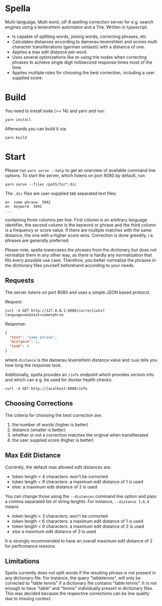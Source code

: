 # Spella

Multi-language, Multi word, utf-8 spelling correction server for e.g. search
engines using a levenshtein automaton and a Trie. Written in typescript.

* Is capable of splitting words, joining words, correcting phrases, etc 
* Calculates distances according to damerau-levenshtein and scores multi
  character transliterations (german umlauts) with a distance of one.
* Applies a max edit distance per word.
* Uses several optimizations like re-using trie nodes when correcting
  phrases to achieve single digit millisecond response times most of the 
  time.
* Applies multiple rules for choosing the best correction, including a
  user supplied score.

# Build

You need to install node (>= 14) and yarn and run:

```
yarn install
```

Afterwards you can build it via:

```
yarn build
```

# Start

Please run `yarn serve --help` to get an overview of available command line
options. To start the server, which listens on port 8080 by default, run:

```
yarn serve --files /path/to/*.dic
```

The `.dic` files are user-supplied tab separated text files:

```
en  some phrase  3942
en  keyword  3491
...
```

containing three columns per line. First column is an arbitrary language
identifier, the second column is the keyword or phrase and the third column is
a frequency or score value. If there are multiple matches with the same
distance, the one with a higher score wins. Correction is done greedily, i.e.
phrases are generally preferred.

Please note, spella lowercases the phrases from the dictionary but does not
normalize them in any other way, as there is hardly any normalization that fits
every possible use case. Therefore, you better normalize the phrases in the
dictionary files yourself beforehand according to your needs.

## Requests

The server listens on port 8080 and uses a simple JSON based protocol.

Request:

```
curl -X GET http://127.0.0.1:8080/corrections?language=en&text=some+phrse
```

Response:

```json
{
  "text": "some phrase",
  "distance": 1,
  "took": 6
}
```

where `distance` is the damerau levenshtein distance value and `took` tells you
how long the response took.

Additionally, spella provides an `/info` endpoint which provides version info
and which can e.g. be used for docker health checks:

```
curl -X GET http://localhost:8080/info
```

## Choosing Corrections

The criteria for choosing the best correction are:

1. the number of words (higher is better)
2. distance (smaller is better)
3. whether or not a correction matches the original when transliterated
4. the user supplied score (higher is better)

## Max Edit Distance

Currently, the default max allowed edit distances are:

* token length < 4 characters: won't be corrected
* token length < 9 characters: a maximum edit distance of 1 is used
* else: a maximum edit distance of 2 is used

You can change those using the `--distances` command line option and pass a
comma separated list of string lenghts. For instance, `--distance 3,6,9` means

* token length < 3 characters: won't be corrected
* token length < 6 characters: a maximum edit distance of 1 is used
* token length < 9 characters: a maximum edit distance of 2 is used
* else a maximum edit distance of 3 is used

It is strongly recommended to have an overall maximum edit distance of 2 for
performance reasons.

## Limitations

Spella currently does not split words if the resulting phrase is not present in
any dictionary file. For instance, the query "tabletennis", will only be
corrected to "table tennis" if a dictionary file contains "table tennis". It is
not enough to have "table" and "tennis" individually present in dictionary
files. This was decided because the respective corrections can be low quality
due to missing context.
